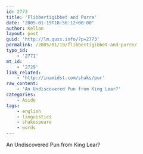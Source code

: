 ```yaml
---
id: 2773
title: 'Flibbertigibbet and Purre'
date: '2005-01-19T18:56:12+00:00'
author: Kellan
layout: post
guid: 'http://lm.quxx.info/?p=2773'
permalink: /2005/01/19/flibbertigibbet-and-purre/
typo_id:
    - '2771'
mt_id:
    - '2729'
link_related:
    - 'http://inamidst.com/shaks/pur'
raw_content:
    - 'An Undiscovered Pun from King Lear?'
categories:
    - Aside
tags:
    - english
    - linguistics
    - shakespeare
    - words
---
```


An Undiscovered Pun from King Lear?